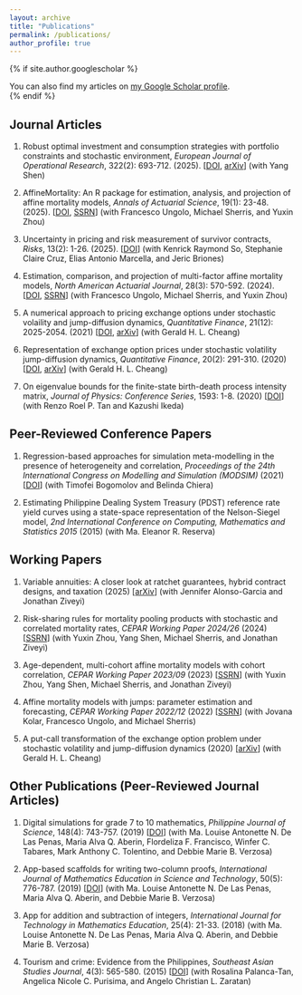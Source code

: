```yaml
---
layout: archive
title: "Publications"
permalink: /publications/
author_profile: true
---
```


{% if site.author.googlescholar %}
  <div class="wordwrap">You can also find my articles on <a href="{{site.author.googlescholar}}">my Google Scholar profile</a>.</div> 
{% endif %}


## Journal Articles

1. Robust optimal investment and consumption strategies with portfolio constraints and stochastic environment, *European Journal of Operational Research*, 322(2): 693-712. (2025). [[DOI](https://doi.org/10.1016/j.ejor.2024.12.010), [arXiv](https://arxiv.org/abs/2407.02831)]
    (with Yang Shen)

1. AffineMortality: An R package for estimation, analysis, and projection of affine mortality models, *Annals of Actuarial Science*, 19(1): 23-48. (2025). [[DOI](https://doi.org/10.1017/S1748499524000149), [SSRN](https://papers.ssrn.com/sol3/papers.cfm?abstract_id=3912983)]
    (with Francesco Ungolo, Michael Sherris, and Yuxin Zhou)

1. Uncertainty in pricing and risk measurement of survivor contracts, *Risks*, 13(2): 1-26. (2025). [[DOI](https://doi.org/10.3390/risks13020035)]
    (with Kenrick Raymond So, Stephanie Claire Cruz, Elias Antonio Marcella, and Jeric Briones)

1. Estimation, comparison, and projection of multi-factor affine mortality models, *North American Actuarial Journal*, 28(3): 570-592. (2024). [[DOI](https://doi.org/10.1080/10920277.2023.2238793), [SSRN](https://papers.ssrn.com/sol3/papers.cfm?abstract_id=3912981)]
    (with Francesco Ungolo, Michael Sherris, and Yuxin Zhou)

1. A numerical approach to pricing exchange options under stochastic volaility and jump-diffusion dynamics, *Quantitative Finance*, 21(12): 2025-2054. (2021) [[DOI](https://doi.org/10.1080/14697688.2021.1926534), [arXiv](https://arxiv.org/abs/2106.07362)]
    (with Gerald H. L. Cheang)

1. Representation of exchange option prices under stochastic volatility jump-diffusion dynamics, *Quantitative Finance*, 20(2): 291-310. (2020) [[DOI](https://doi.org/10.1080/14697688.2019.1655785), [arXiv](https://arxiv.org/abs/2002.10202)]
    (with Gerald H. L. Cheang)

1. On eigenvalue bounds for the finite-state birth-death process intensity matrix, *Journal of Physics: Conference Series*, 1593: 1-8. (2020) [[DOI](https://doi.org/10.1088/1742-6596/1593/1/012005)]
    (with Renzo Roel P. Tan and Kazushi Ikeda)

## Peer-Reviewed Conference Papers

1. Regression-based approaches for simulation meta-modelling in the presence of heterogeneity and correlation, *Proceedings of the 24th International Congress on Modelling and Simulation (MODSIM)* (2021) [[DOI](https://doi.org/10.36334/modsim.2021.M5.garces)]
    (with Timofei Bogomolov and Belinda Chiera)

1. Estimating Philippine Dealing System Treasury (PDST) reference rate yield curves using a state-space representation of the Nelson-Siegel model, *2nd International Conference on Computing, Mathematics and Statistics 2015* (2015)
    (with Ma. Eleanor R. Reserva)

## Working Papers

1. Variable annuities: A closer look at ratchet guarantees, hybrid contract designs, and taxation (2025) [[arXiv](https://arxiv.org/abs/2507.07358)]
     (with Jennifer Alonso-Garcia and Jonathan Ziveyi)

1. Risk-sharing rules for mortality pooling products with stochastic and correlated mortality rates, *CEPAR Working Paper 2024/26* (2024) [[SSRN](https://papers.ssrn.com/sol3/papers.cfm?abstract_id=4996536)]
    (with Yuxin Zhou, Yang Shen, Michael Sherris, and Jonathan Ziveyi)

1. Age-dependent, multi-cohort affine mortality models with cohort correlation, *CEPAR Working Paper 2023/09* (2023) [[SSRN](https://papers.ssrn.com/sol3/papers.cfm?abstract_id=4456316)]
    (with Yuxin Zhou, Yang Shen, Michael Sherris, and Jonathan Ziveyi)

1. Affine mortality models with jumps: parameter estimation and forecasting, *CEPAR Working Paper 2022/12* (2022) [[SSRN](https://papers.ssrn.com/sol3/papers.cfm?abstract_id=4220454)]
    (with Jovana Kolar, Francesco Ungolo, and Michael Sherris)

1. A put-call transformation of the exchange option problem under stochastic volatility and jump-diffusion dynamics (2020) [[arXiv](https://arxiv.org/abs/2002.10194)]
    (with Gerald H. L. Cheang)


## Other Publications (Peer-Reviewed Journal Articles)

1. Digital simulations for grade 7 to 10 mathematics, *Philippine Journal of Science*, 148(4): 743-757. (2019) [[DOI](https://philjournalsci.dost.gov.ph/publication/regular-issues/past-issues/95-vol-148-no-4-december-2019/1149-digital-simulations-for-grade-7-to-10-mathematics)]
    (with Ma. Louise Antonette N. De Las Penas, Maria Alva Q. Aberin, Flordeliza F. Francisco, Winfer C. Tabares, Mark Anthony C. Tolentino, and Debbie Marie B. Verzosa)

1. App-based scaffolds for writing two-column proofs, *International Journal of Mathematics Education in Science and Technology*, 50(5): 776-787. (2019) [[DOI](https://doi.org/10.1080/0020739X.2018.1500654)]
    (with Ma. Louise Antonette N. De Las Penas, Maria Alva Q. Aberin, and Debbie Marie B. Verzosa)

1. App for addition and subtraction of integers, *International Journal for Technology in Mathematics Education*, 25(4): 21-33. (2018)
    (with Ma. Louise Antonette N. De Las Penas, Maria Alva Q. Aberin, and Debbie Marie B. Verzosa)

1. Tourism and crime: Evidence from the Philippines, *Southeast Asian Studies Journal*, 4(3): 565-580. (2015) [[DOI](https://doi.org/10.20495/seas.4.3_565)]
    (with Rosalina Palanca-Tan, Angelica Nicole C. Purisima, and Angelo Christian L. Zaratan)

<!--

{% include base_path %}

{% for post in site.publications reversed %}
  {% include archive-single.html %}
{% endfor %}

-->
